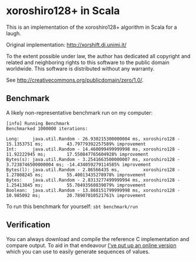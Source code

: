 # xoroshiro128+ in Scala

This is an implementation of the xoroshiro128+ algorithm in Scala for a laugh.

Original implementation: http://xorshift.di.unimi.it/

To the extent possible under law, the author has dedicated all copyright
and related and neighboring rights to this software to the public domain
worldwide. This software is distributed without any warranty.

See <http://creativecommons.org/publicdomain/zero/1.0/>.

## Benchmark

A likely non-representative benchmark run on my computer:

```
[info] Running Benchmark
Benchmarked 1000000 iterations:

Long:     java.util.Random - 26.930215300000004 ms, xoroshiro128 - 15.1353751 ms;         43.79779392257589% improvement
Int:      java.util.Random - 14.460099499999998 ms, xoroshiro128 - 11.92222945 ms;        17.550847765604928% improvement
Bytes(s): java.util.Random - 3.2541663500000007 ms, xoroshiro128 - 3.7238746500000004 ms; -14.434059279114585% improvement
Bytes(l): java.util.Random - 2.86566435 ms,         xoroshiro128 - 1.27808245 ms;         55.40013435278978% improvement
Bytes:    java.util.Random - 2.8313277499999994 ms, xoroshiro128 - 1.25413845 ms;         55.70493560839079% improvement
Boolean:  java.util.Random - 13.868151799999998 ms, xoroshiro128 - 10.985092 ms;          20.78907010521761% improvement
```

To run this benchmark for yourself: `sbt benchmark/run`

## Verification

You can always download and compile the reference C implementation and compare output. To
aid in that endeavour [I've put up an online version](https://ideone.com/hwDnTY) which you
can use to easily generate sequences of values.

